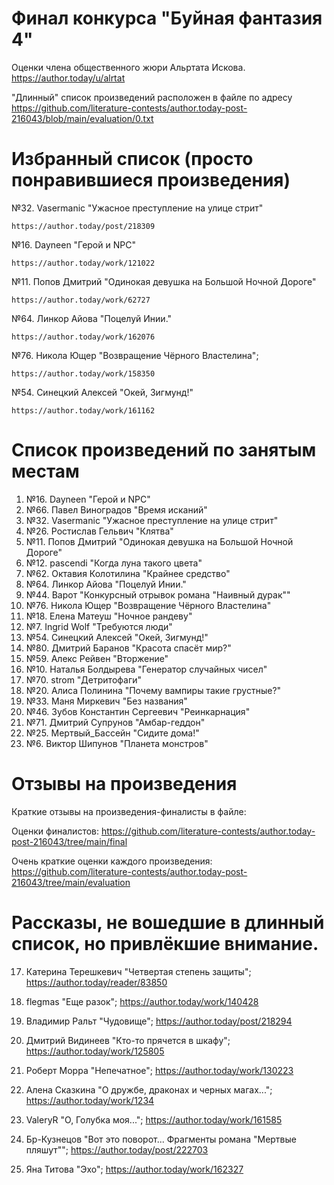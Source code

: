 # Финал конкурса "Буйная фантазия 4"
Оценки члена общественного жюри Альртата Искова.
https://author.today/u/alrtat

"Длинный" список произведений расположен в файле по адресу
https://github.com/literature-contests/author.today-post-216043/blob/main/evaluation/0.txt

# Избранный список (просто понравившиеся произведения)

№32. Vasermanic "Ужасное преступление на улице стрит"

	https://author.today/post/218309


№16. Dayneen "Герой и NPC"

	https://author.today/work/121022


№11. Попов Дмитрий "Одинокая девушка на Большой Ночной Дороге"

	https://author.today/work/62727


№64. Линкор Айова "Поцелуй Инии."

	https://author.today/work/162076


№76. Никола Ющер "Возвращение Чёрного Властелина";

	https://author.today/work/158350


№54. Синецкий Алексей "Окей, Зигмунд!"

	https://author.today/work/161162


# Список произведений по занятым местам
01. №16. Dayneen "Герой и NPC"
01. №66. Павел Виноградов "Время исканий"
01. №32. Vasermanic "Ужасное преступление на улице стрит"
02. №26. Ростислав Гельвич "Клятва"
03. №11. Попов Дмитрий "Одинокая девушка на Большой Ночной Дороге"
04. №12. pascendi "Когда луна такого цвета"
05. №62. Октавия Колотилина "Крайнее средство"
06. №64. Линкор Айова "Поцелуй Инии."
07. №44. Варот "Конкурсный отрывок романа "Наивный дурак""
08. №76. Никола Ющер "Возвращение Чёрного Властелина"
09. №18. Елена Матеуш "Ночное рандеву"
10. №7. Ingrid Wolf "Требуются люди"
11. №54. Синецкий Алексей "Окей, Зигмунд!"
12. №80. Дмитрий Баранов "Красота спасёт мир?"
13. №59. Алекс Рейвен "Вторжение"
14. №10. Наталья Болдырева "Генератор случайных чисел"
15. №70. strom "Детритофаги"
16. №20. Алиса Полинина "Почему вампиры такие грустные?"
17. №33. Маня Миркевич "Без названия"
18. №46. Зубов Константин Сергеевич "Реинкарнация"
19. №71. Дмитрий Супрунов "Амбар-геддон"
20. №25. Мертвый_Бассейн "Сидите дома!"
21. №6. Виктор Шипунов "Планета монстров"


# Отзывы на произведения

Краткие отзывы на произведения-финалисты в файле:


Оценки финалистов:
https://github.com/literature-contests/author.today-post-216043/tree/main/final

Очень краткие оценки каждого произведения:
https://github.com/literature-contests/author.today-post-216043/tree/main/evaluation


# Рассказы, не вошедшие в длинный список, но привлёкшие внимание.

17. Катерина Терешкевич "Четвертая степень защиты";
https://author.today/reader/83850

3. flegmas "Еще разок";
https://author.today/work/140428

31. Владимир Ральт "Чудовище";
https://author.today/post/218294

37. Дмитрий Видинеев "Кто-то прячется в шкафу";
https://author.today/work/125805

48. Роберт Морра "Непечатное";
https://author.today/work/130223

50. Алена Сказкина "О дружбе, драконах и черных магах...";
https://author.today/work/1234

55. ValeryR "О, Голубка моя...";
https://author.today/work/161585

60. Бр-Кузнецов "Вот это поворот... Фрагменты романа "Мертвые пляшут"";
https://author.today/post/222703

65. Яна Титова "Эхо";
https://author.today/work/162327
